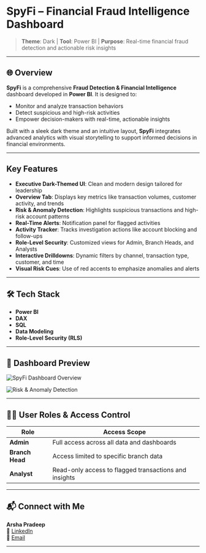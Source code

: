 # SpyFi – Financial Fraud Intelligence Dashboard

> **Theme**: Dark | **Tool**: Power BI | **Purpose**: Real-time financial fraud detection and actionable risk insights

---

## 🌐 Overview

**SpyFi** is a comprehensive **Fraud Detection & Financial Intelligence** dashboard developed in **Power BI**. It is designed to:

- Monitor and analyze transaction behaviors
- Detect suspicious and high-risk activities
- Empower decision-makers with real-time, actionable insights

Built with a sleek dark theme and an intuitive layout, **SpyFi** integrates advanced analytics with visual storytelling to support informed decisions in financial environments.

---

## Key Features

- **Executive Dark-Themed UI**: Clean and modern design tailored for leadership
- **Overview Tab**: Displays key metrics like transaction volumes, customer activity, and trends
- **Risk & Anomaly Detection**: Highlights suspicious transactions and high-risk account patterns
- **Real-Time Alerts**: Notification panel for flagged activities
- **Activity Tracker**: Tracks investigation actions like account blocking and follow-ups
- **Role-Level Security**: Customized views for Admin, Branch Heads, and Analysts
- **Interactive Drilldowns**: Dynamic filters by channel, transaction type, customer, and time
- **Visual Risk Cues**: Use of red accents to emphasize anomalies and alerts

---

## 🛠 Tech Stack

- **Power BI**
- **DAX**
- **SQL**
- **Data Modeling**
- **Role-Level Security (RLS)**

---

## 📸 Dashboard Preview

![SpyFi Dashboard Overview](https://github.com/user-attachments/assets/eb574933-5bf9-485b-ae54-ae72024f6db7)

![Risk & Anomaly Detection](https://github.com/user-attachments/assets/c3a25ea5-ef07-4033-a0c0-2af6cc493ee1)

---

## 🧑‍💼 User Roles & Access Control

| Role         | Access Scope               |
|--------------|----------------------------|
| **Admin**        | Full access across all data and dashboards |
| **Branch Head**  | Access limited to specific branch data |
| **Analyst**      | Read-only access to flagged transactions and insights |

---

## 📬 Connect with Me

**Arsha Pradeep**  
🔗 [LinkedIn](https://www.linkedin.com/in/arshapradeep)  
📧 [Email](mailto:your.email@example.com)

---

